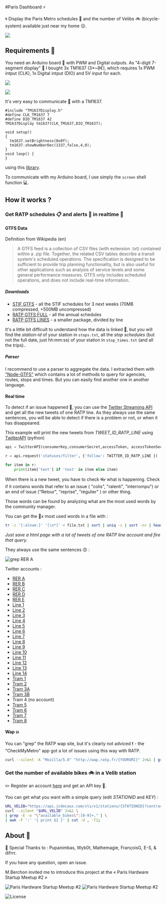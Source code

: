 #Paris Dashboard ⚡️

🌀 Display the Paris Metro schedules 🚉 and the number of Velibs 🚲  (bicycle-system) available just near my home 😌.

![](front.jpg)

## Requirements 👜

You need an Arduino board 💎 with PWM and Digital outputs.
As "4-digit 7-segment display" 💫 I bought 3x TM1637 (3*~8€), which requires 1x PWM intput (CLK), 1x Digital intput (DIO) and 5V input for each.

![](back.jpg)

![](TM1637.jpg)


It's very easy to communicate 📢 with a TM1637.

```
#include "TM1637Display.h"
#define CLK_TM1637 7       
#define DIO_TM1637 42
TM1637Display tm1637(CLK_TM1637,DIO_TM1637);

void setup()
{
  tm1637.setBrightness(0x0f);
  tm1637.showNumberDec(1337,false,4,0);
}  
void loop() {
}
```
using this [library](https://github.com/avishorp/TM1637).

To communicate with my Arduino board, I use simply the ```screen``` shell function 💻.

## How it works ?

### Get RATP schedules 📋 and alerts 💩 in realtime 🌟

#### GTFS Data

Definition from Wikipedia (en)
> A GTFS feed is a collection of CSV files (with extension .txt) contained within a .zip file. Together, the related CSV tables describe a transit system's scheduled operations. The specification is designed to be sufficient to provide trip planning functionality, but is also useful for other applications such as analysis of service levels and some general performance measures. GTFS only includes scheduled operations, and does not include real-time information. 

##### Downloads

  - [STIF GTFS](http://opendata.stif.info/explore/dataset/offre-horaires-tc-gtfs-idf/table/) - all the STIF schedules for 3 next weeks (70MB compressed, +500MB uncompressed)
  - [RATP GTFS FULL](http://dataratp.opendatasoft.com/explore/dataset/offre-transport-de-la-ratp-format-gtfs/) - all the annual schedules 
  - [RATP GTFS LINES](http://dataratp.download.opendatasoft.com/RATP_GTFS_LINES.zip) - a smaller package, divided by line 

It's a little bit difficult to understand how the data is linked 🔬, but you will find the *station-id* of your station in `stops.txt`, all the *stop schedules* (but not the full date, just hh:mm:ss) of your station in `stop_times.txt` (and all the trips)..

##### Parser 

I recommend to use a parser to aggregate the data. I extracted them with ["Node-GTFS"](https://github.com/brendannee/node-gtfs) which contains a lot of methods to query for agencies, routes, stops and times. But you can easily find another one in another language.

#### Real time

To detect if an issue happened 🔶, you can use the [Twitter Streaming API](https://dev.twitter.com/streaming/overview) and get all the new tweets of one RATP line.
As they always use the same sentences, you will be able to detect if there is a problem or not, or when it has disappeared.

This example will print the new tweets from *TWEET\_ID\_RATP\_LINE* using [TwitterAPI](https://github.com/geduldig/TwitterAPI) (python)

```python
api = TwitterAPI(consumerKey,consumerSecret,accessToken, accessTokenSecret)

r = api.request('statuses/filter', {'follow': TWITTER_ID_RATP_LINE })

for item in r:
    print(item['text'] if 'text' in item else item)
```

When there is a new tweet, you have to check 👓 what is happening.
Check if it contains words that refer to an issue ( "colis", "ralenti", "interrompu") or an end of issue ("Retour", "reprise", "régulier" ) or other thing.

Those words can be found by analyzing what are the most used words by the community manager.

You can get the 💯x most used words in a file with :

```bash
tr -c '[:alnum:]' '[\n*]' < file.txt | sort | uniq -c | sort -nr | head  -100
```

*Just save a html page with a lot of tweets of one RATP line account and fire that query.*

They always use the same sentences 😊 :

![grep RER A](grepRERA.png)

Twitter accounts :

- [RER A](https://twitter.com/RERA_RATP)
- [RER B](https://twitter.com/RERB)
- [RER C](https://twitter.com/RERC_SNCF)
- [RER D](https://twitter.com/RERD_SNCF)
- [RER E](https://twitter.com/RERE_SNCF)
- [Line 1](https://twitter.com/Ligne1_RATP)
- [Line 2](https://twitter.com/Ligne2_RATP)
- [Line 3](https://twitter.com/Ligne3_RATP)
- [Line 4](https://twitter.com/Ligne4_RATP)
- [Line 5](https://twitter.com/Ligne5_RATP)
- [Line 6](https://twitter.com/Ligne6_RATP)
- [Line 7](https://twitter.com/Ligne7_RATP)
- [Line 8](https://twitter.com/Ligne8_RATP) 
- [Line 9](https://twitter.com/Ligne9_RATP)
- [Line 10](https://twitter.com/Ligne10_RATP)
- [Line 11](https://twitter.com/Ligne11_RATP)
- [Line 12](https://twitter.com/Ligne12_RATP)
- [Line 13](https://twitter.com/Ligne13_RATP)
- [Line 14](https://twitter.com/Ligne14_RATP)
- [Tram 1](https://twitter.com/T1_RATP)
- [Tram 2](https://twitter.com/T2_RATP)
- [Tram 3A](https://twitter.com/T3a_RATP)
- [Tram 3B](https://twitter.com/T3b_RATP)
- Tram 4 (no account)
- [Tram 5](https://twitter.com/T5_RATP) 
- [Tram 6](https://twitter.com/T6_RATP)
- [Tram 7](https://twitter.com/T7_RATP)
- [Tram 8](https://twitter.com/T8_RATP)




#### Wap 💥
You can "grep" the RATP wap site, but it's clearly not adviced ❗️ -  the "CheckMyMetro" app got a lot of issues using this way with RATP.

```bash
curl --silent -A "Mozilla/5.0" "http://wap.ratp.fr/{YOURURI}" 2>&1 | grep -E -o "([0-9]+) mn"
```



### Get the number of available bikes 🚲 in a Velib station

✏️ Register an account [here](https://developer.jcdecaux.com) and get an API key 🔑.

You can get what you want with a simple query (edit *STATIONID* and *KEY*) :

```bash
URL_VELIB="https://api.jcdecaux.com/vls/v1/stations/{STATIONID}?contract=paris&apiKey={KEY}"
curl --silent "$URL_VELIB" 2>&1 \
| grep -E -o "\"available_bikes\":[0-9]+," | \
| awk -F ':' '{ print $2 }' | cut -d , -f1;
```


## About 👀

🙏 Special Thanks to  : Pupanimbas, Wyb0t, Mathemagie, FrançoisG, E-S, & difrrr.

If you have any question, open an issue.

M.Berchon invited me to introduce this project at the « Paris Hardware Startup Meetup #2 »

![Paris Hardware Startup Meetup #2](./608_10209047086560675_6615119933942145195_n.jpg)
![Paris Hardware Startup Meetup #2](./12742838_10209047086800681_4717628274478051458_n.jpg)

![License](./license.png)
